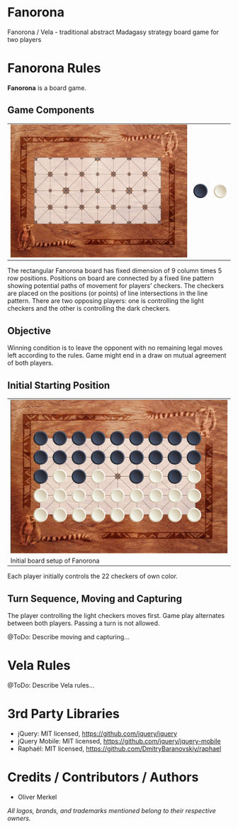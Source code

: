 # Fanorona

Fanorona / Vela - traditional abstract Madagasy strategy board game for two players

# Fanorona Rules

<b>Fanorona</b> is a board game.

## Game Components

<table>
  <tr>
    <td width='82%'>
<img width='100%' ondragstart='return false;' alt='Game board with algebraic notation, Creative Commons License, This image is licensed under a Creative Commons Attribution-NonCommercial-ShareAlike 4.0 International License.' src='res/fanorona-board-3200x2400.jpg' />
    </td>
    <td width='9%'>
<img ondragstart='return false;' alt='Dark checker, Creative Commons License, This image is licensed under a Creative Commons Attribution-NonCommercial-ShareAlike 4.0 International License.' src='res/dark-pawn256.png' />
    </td>
    <td width='9%'>
<img ondragstart='return false;' alt='Light checker, Creative Commons License, This image is licensed under a Creative Commons Attribution-NonCommercial-ShareAlike 4.0 International License.' src='res/light-pawn256.png' />
    </td>
  </tr>
</table>

The rectangular Fanorona board has fixed dimension of 9 column times 5 row positions.
Positions on board are connected by a fixed line pattern showing potential
paths of movement for players’ checkers. The checkers are placed on the positions (or
points) of line intersections in the line pattern. There are two opposing players:
one is controlling the light checkers and the other is controlling
the dark checkers.

## Objective

Winning condition is to leave the opponent with no remaining legal moves left according to the rules.
Game might end in a draw on mutual agreement of both players.

## Initial Starting Position

<table>
  <tr>
    <td>
      <img ondragstart='return false;' alt='Fanorona initial board setup, Creative Commons License, This image is licensed under a Creative Commons Attribution-NonCommercial-ShareAlike 4.0 International License.' src='res/fanorona-initial_setup.jpg' width='100%' />
    </td>
  </tr>
  <tr>
    <td>
      Initial board setup of Fanorona
    </td>
  </tr>
</table>

Each player initially controls the 22 checkers of own color.

## Turn Sequence, Moving and Capturing

The player controlling the light checkers moves first.
Game play alternates between both players.
Passing a turn is not allowed.

@ToDo: Describe moving and capturing...

# Vela Rules

@ToDo: Describe Vela rules...

# 3rd Party Libraries

* jQuery: MIT licensed, https://github.com/jquery/jquery
* jQuery Mobile: MIT licensed, https://github.com/jquery/jquery-mobile
* Raphaël: MIT licensed, https://github.com/DmitryBaranovskiy/raphael

# Credits / Contributors / Authors

* Oliver Merkel

_All logos, brands, and trademarks mentioned belong to their respective owners._
